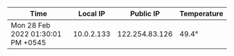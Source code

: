 | Time     | Local IP | Public IP | Temperature |
| ----------- | ----------- | ----------- | ----------- |
| Mon 28 Feb 2022 01:30:01 PM +0545      | 10.0.2.133     | 122.254.83.126  | 49.4° |
